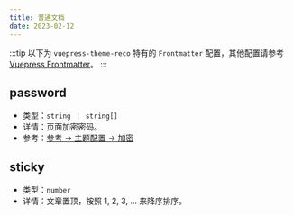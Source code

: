 ```yaml
---
title: 普通文档
date: 2023-02-12
---
```


:::tip
以下为 `vuepress-theme-reco` 特有的 `Frontmatter` 配置，其他配置请参考 [Vuepress Frontmatter](https://v2.vuepress.vuejs.org/zh/reference/frontmatter.html)。
:::

## password

- 类型：`string ｜ string[]`
- 详情：页面加密密码。
- 参考：[参考 -> 主题配置 -> 加密](/docs/theme/password.html)

## sticky

- 类型：`number`
- 详情：文章置顶，按照 1, 2, 3, ... 来降序排序。
